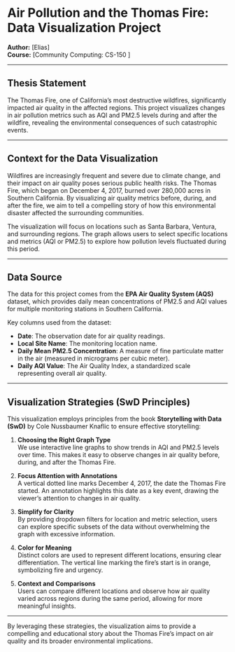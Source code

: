 # Air Pollution and the Thomas Fire: Data Visualization Project

**Author:** [Elias]  
**Course:** [Community Computing: CS-150 ]  


---

## **Thesis Statement**  
The Thomas Fire, one of California’s most destructive wildfires, significantly impacted air quality in the affected regions. This project visualizes changes in air pollution metrics such as AQI and PM2.5 levels during and after the wildfire, revealing the environmental consequences of such catastrophic events.

---

## **Context for the Data Visualization**  
Wildfires are increasingly frequent and severe due to climate change, and their impact on air quality poses serious public health risks. The Thomas Fire, which began on December 4, 2017, burned over 280,000 acres in Southern California. By visualizing air quality metrics before, during, and after the fire, we aim to tell a compelling story of how this environmental disaster affected the surrounding communities.

The visualization will focus on locations such as Santa Barbara, Ventura, and surrounding regions. The graph allows users to select specific locations and metrics (AQI or PM2.5) to explore how pollution levels fluctuated during this period.

---

## **Data Source**  
The data for this project comes from the **EPA Air Quality System (AQS)** dataset, which provides daily mean concentrations of PM2.5 and AQI values for multiple monitoring stations in Southern California.

Key columns used from the dataset:
- **Date**: The observation date for air quality readings.
- **Local Site Name**: The monitoring location name.
- **Daily Mean PM2.5 Concentration**: A measure of fine particulate matter in the air (measured in micrograms per cubic meter).
- **Daily AQI Value**: The Air Quality Index, a standardized scale representing overall air quality.

---

## **Visualization Strategies (SwD Principles)**  
This visualization employs principles from the book **Storytelling with Data (SwD)** by Cole Nussbaumer Knaflic to ensure effective storytelling:

1. **Choosing the Right Graph Type**  
   We use interactive line graphs to show trends in AQI and PM2.5 levels over time. This makes it easy to observe changes in air quality before, during, and after the Thomas Fire.

2. **Focus Attention with Annotations**  
   A vertical dotted line marks December 4, 2017, the date the Thomas Fire started. An annotation highlights this date as a key event, drawing the viewer’s attention to changes in air quality.

3. **Simplify for Clarity**  
   By providing dropdown filters for location and metric selection, users can explore specific subsets of the data without overwhelming the graph with excessive information.

4. **Color for Meaning**  
   Distinct colors are used to represent different locations, ensuring clear differentiation. The vertical line marking the fire’s start is in orange, symbolizing fire and urgency.

5. **Context and Comparisons**  
   Users can compare different locations and observe how air quality varied across regions during the same period, allowing for more meaningful insights.

---

By leveraging these strategies, the visualization aims to provide a compelling and educational story about the Thomas Fire’s impact on air quality and its broader environmental implications.

